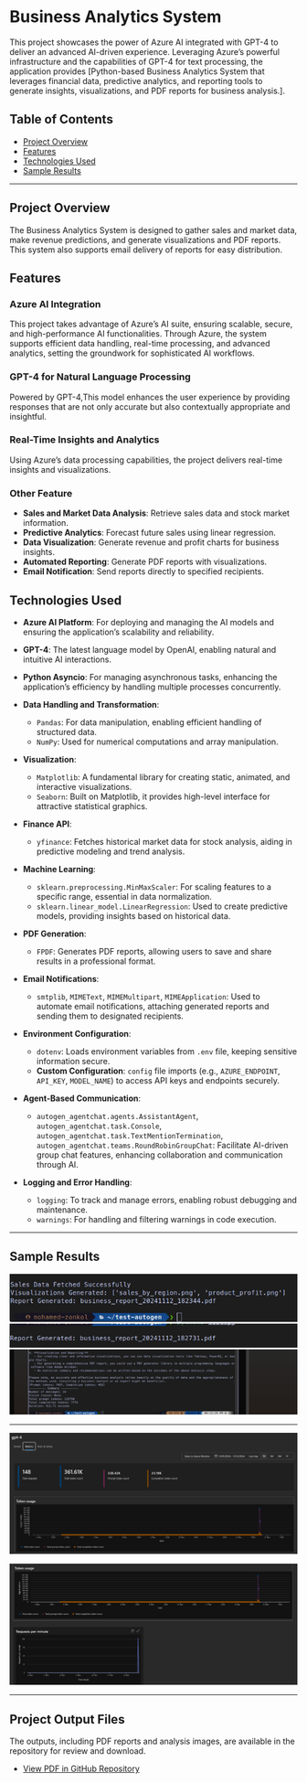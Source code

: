 # Business Analytics System

This project showcases the power of Azure AI integrated with GPT-4 to deliver an advanced AI-driven experience. Leveraging Azure’s powerful infrastructure and the capabilities of GPT-4 for text processing, the application provides [Python-based Business Analytics System that leverages financial data, predictive analytics, and reporting tools to generate insights, visualizations, and PDF reports for business analysis.].

## Table of Contents
- [Project Overview](#project-overview)
- [Features](#features)
- [Technologies Used](#technologies-used)
- [Sample Results](#sample-results)

---

## Project Overview
The Business Analytics System is designed to gather sales and market data, make revenue predictions, and generate visualizations and PDF reports. This system also supports email delivery of reports for easy distribution.

## Features
### Azure AI Integration
This project takes advantage of Azure’s AI suite, ensuring scalable, secure, and high-performance AI functionalities. Through Azure, the system supports efficient data handling, real-time processing, and advanced analytics, setting the groundwork for sophisticated AI workflows.

### GPT-4 for Natural Language Processing
Powered by GPT-4,This model enhances the user experience by providing responses that are not only accurate but also contextually appropriate and insightful.

### Real-Time Insights and Analytics
Using Azure’s data processing capabilities, the project delivers real-time insights and visualizations.

### Other Feature 
- **Sales and Market Data Analysis**: Retrieve sales data and stock market information.
- **Predictive Analytics**: Forecast future sales using linear regression.
- **Data Visualization**: Generate revenue and profit charts for business insights.
- **Automated Reporting**: Generate PDF reports with visualizations.
- **Email Notification**: Send reports directly to specified recipients.


## Technologies Used

- **Azure AI Platform**: For deploying and managing the AI models and ensuring the application’s scalability and reliability.
- **GPT-4**: The latest language model by OpenAI, enabling natural and intuitive AI interactions.
- **Python Asyncio**: For managing asynchronous tasks, enhancing the application’s efficiency by handling multiple processes concurrently.
- **Data Handling and Transformation**:
  - `Pandas`: For data manipulation, enabling efficient handling of structured data.
  - `NumPy`: Used for numerical computations and array manipulation.
- **Visualization**:
  - `Matplotlib`: A fundamental library for creating static, animated, and interactive visualizations.
  - `Seaborn`: Built on Matplotlib, it provides high-level interface for attractive statistical graphics.
- **Finance API**:
  - `yfinance`: Fetches historical market data for stock analysis, aiding in predictive modeling and trend analysis.
- **Machine Learning**:
  - `sklearn.preprocessing.MinMaxScaler`: For scaling features to a specific range, essential in data normalization.
  - `sklearn.linear_model.LinearRegression`: Used to create predictive models, providing insights based on historical data.
- **PDF Generation**:
  - `FPDF`: Generates PDF reports, allowing users to save and share results in a professional format.
- **Email Notifications**:
  - `smtplib`, `MIMEText`, `MIMEMultipart`, `MIMEApplication`: Used to automate email notifications, attaching generated reports and sending them to designated recipients.
- **Environment Configuration**:
  - `dotenv`: Loads environment variables from `.env` file, keeping sensitive information secure.
  - **Custom Configuration**: `config` file imports (e.g., `AZURE_ENDPOINT`, `API_KEY`, `MODEL_NAME`) to access API keys and endpoints securely.
- **Agent-Based Communication**:
  - `autogen_agentchat.agents.AssistantAgent`, `autogen_agentchat.task.Console`, `autogen_agentchat.task.TextMentionTermination`, `autogen_agentchat.teams.RoundRobinGroupChat`: Facilitate AI-driven group chat features, enhancing collaboration and communication through AI.

- **Logging and Error Handling**:
  - `logging`: To track and manage errors, enabling robust debugging and maintenance.
  - `warnings`: For handling and filtering warnings in code execution.

---

## Sample Results

![Terminal Output 1](https://github.com/Mohamedzonkol/Business-Analysis-System/blob/main/Result/Output/Pasted%20image.png)
![Terminal Output 2](https://github.com/Mohamedzonkol/Business-Analysis-System/blob/main/Result/Output/Pasted%20image%20(3).png)
![Terminal Output 3](https://github.com/Mohamedzonkol/Business-Analysis-System/blob/main/Result/Output/Pasted%20image%20(2).png)

---
![Detailed Analysis Graph ](https://github.com/Mohamedzonkol/Business-Analysis-System/blob/main/Result/Analysis/Pasted%20image.png)


![Detailed Analysis Graph 2](https://github.com/Mohamedzonkol/Business-Analysis-System/blob/main/Result/Analysis/Pasted%20image%20(2).png)

---
## Project Output Files

The outputs, including PDF reports and analysis images, are available in the repository for review and download.

- [View PDF in GitHub Repository](https://github.com/Mohamedzonkol/Business-Analysis-System/tree/main/Result/Pdf)

